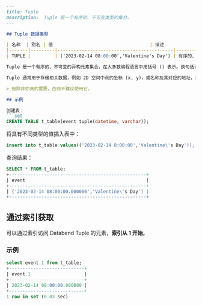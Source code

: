 ```markdown
---
title: Tuple
description:  Tuple 是一个有序的、不可变类型的集合。
---

## Tuple 数据类型

| 名称  | 别名 | 值                                    | 描述                                                                                               |
|-------|---------|-------------------------------------------|-----------------------------------------------------------------------------------------------------------|
| TUPLE |         | ('2023-02-14 08:00:00','Valentine's Day') | 有序的、不可变的集合，需要使用前声明每个元素的类型。 |

Tuple 是一个有序的、不可变的异构元素集合，在大多数编程语言中用括号 () 表示。换句话说，Tuple 是不同数据类型的元素的有限有序列表，一旦创建，其元素就无法更改或修改。

Tuple 通常用于存储相关数据，例如 2D 空间中点的坐标 (x, y)，或名称及其对应的地址，或日期及其对应的事件，等等。

> 但除非你真的需要，否则不建议使用它。

## 示例

创建表：
```sql
CREATE TABLE t_table(event tuple(datetime, varchar));
```

将具有不同类型的值插入表中：
```sql
insert into t_table values(('2023-02-14 8:00:00','Valentine\'s Day'));
```

查询结果：
```sql
SELECT * FROM t_table;
+---------------------------------------------------+
| event                                             |
+---------------------------------------------------+
| ('2023-02-14 08:00:00.000000','Valentine\'s Day') |
+---------------------------------------------------+
```

## 通过索引获取

可以通过索引访问 Databend Tuple 的元素，**索引从 1 开始**。

### 示例

```sql
select event.1 from t_table;
+----------------------------+
| event.1                    |
+----------------------------+
| 2023-02-14 08:00:00.000000 |
+----------------------------+
1 row in set (0.03 sec)
```
